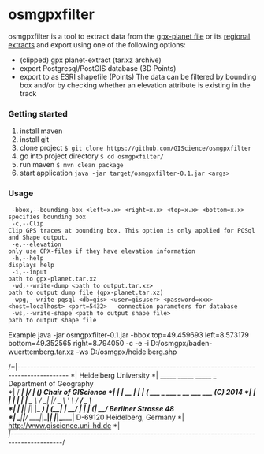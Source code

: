 # osmgpxfilter
osmgpxfilter is a tool to extract data from the [gpx-planet file](http://wiki.openstreetmap.org/wiki/Planet.gpx) or its [regional extracts](http://zverik.osm.rambler.ru/gps/files/extracts/index.html) and export using one of the following options:
- (clipped) gpx planet-extract (tar.xz archive)
- export Postgresql/PostGIS database (3D Points) 
- export to as ESRI shapefile (Points)
The data can be filtered by bounding box and/or by checking whether an elevation attribute is existing in the track

### Getting started

1. install maven
2. install git
3. clone project `$ git clone https://github.com/GIScience/osmgpxfilter`
4. go into project directory `$ cd osmgpxfilter/`
5. run maven `$ mvn clean package`
6. start application `java -jar target/osmgpxfilter-0.1.jar <args>`

### Usage
```
 -bbox,--bounding-box <left=x.x> <right=x.x> <top=x.x> <bottom=x.x>                       specifies bounding box
 -c,--Clip                                                                                Clip GPS traces at bounding box. This option is only applied for PQSql and Shape output.
 -e,--elevation                                                                           only use GPX-files if they have elevation information
 -h,--help                                                                                displays help
 -i,--input                                                                               path to gpx-planet.tar.xz
 -wd,--write-dump <path to output.tar.xz>                                                 path to output dump file (gpx-planet.tar.xz)
 -wpg,--write-pqsql <db=gis> <user=gisuser> <password=xxx> <host=localhost> <port=5432>   connection parameters for database
 -ws,--write-shape <path to output shape file>                                            path to output shape file

 ```
 
 Example java -jar osmgpxfilter-0.1.jar -bbox top=49.459693 left=8.573179 bottom=49.352565 right=8.794050 -c -e -i D:/osmgpx/baden-wuerttemberg.tar.xz -ws D:/osmgpx/heidelberg.shp
 
 
 /*|----------------------------------------------------------------------------------------------
 *|														Heidelberg University
 *|	  _____ _____  _____      _                     	Department of Geography		
 *|	 / ____|_   _|/ ____|    (_)                    	Chair of GIScience
 *|	| |  __  | | | (___   ___ _  ___ _ __   ___ ___ 	(C) 2014
 *|	| | |_ | | |  \___ \ / __| |/ _ \ '_ \ / __/ _ \	
 *|	| |__| |_| |_ ____) | (__| |  __/ | | | (_|  __/	Berliner Strasse 48								
 *|	 \_____|_____|_____/ \___|_|\___|_| |_|\___\___|	D-69120 Heidelberg, Germany	
 *|	        	                                       	http://www.giscience.uni-hd.de
 *|								
 *|----------------------------------------------------------------------------------------------*/
 